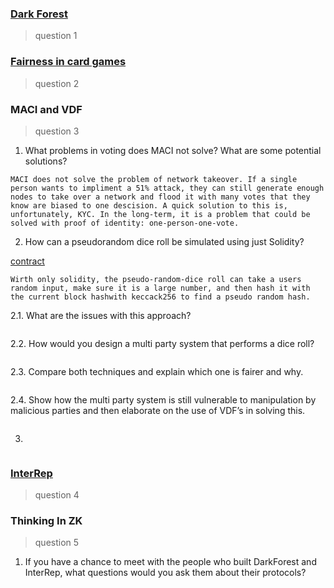 ### [Dark Forest](https://github.com/alienflip/zku/tree/main/week_3/darkForest)

> question 1

### [Fairness in card games](https://github.com/alienflip/zku/tree/main/week_3/fairness)

> question 2

### MACI and VDF

> question 3

1. What problems in voting does MACI not solve? What are some potential solutions?
```
MACI does not solve the problem of network takeover. If a single person wants to impliment a 51% attack, they can still generate enough nodes to take over a network and flood it with many votes that they know are biased to one descision. A quick solution to this is, unfortunately, KYC. In the long-term, it is a problem that could be solved with proof of identity: one-person-one-vote.
```

2. How can a pseudorandom dice roll be simulated using just Solidity?

[contract](https://github.com/alienflip/zku/blob/main/week_3/randomDice.sol)

```
Wirth only solidity, the pseudo-random-dice roll can take a users random input, make sure it is a large number, and then hash it with the current block hashwith keccack256 to find a pseudo random hash.
```

2.1. What are the issues with this approach?
```
```

2.2. How would you design a multi party system that performs a dice roll?
```
```

2.3. Compare both techniques and explain which one is fairer and why.
```
```

2.4. Show how the multi party system is still vulnerable to manipulation by malicious parties and then elaborate on the use of VDF’s in solving this.
```
```

3.
```
```

### [InterRep](https://github.com/alienflip/zku/tree/main/week_3/interRep)

> question 4

### Thinking In ZK

> question 5

1. If you have a chance to meet with the people who built DarkForest and InterRep, what questions would you ask them about their protocols?
```
```

